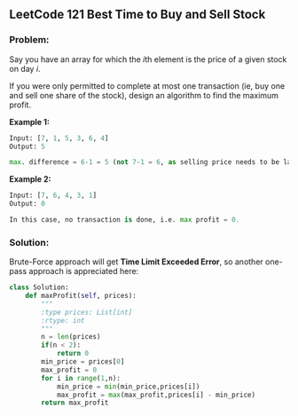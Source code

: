 ## LeetCode 121 Best Time to Buy and Sell Stock

### Problem:

Say you have an array for which the *i*th element is the price of a given stock on day *i*.

If you were only permitted to complete at most one transaction (ie, buy one and sell one share of the stock), design an algorithm to find the maximum profit.

**Example 1:**

```python
Input: [7, 1, 5, 3, 6, 4]
Output: 5

max. difference = 6-1 = 5 (not 7-1 = 6, as selling price needs to be larger than buying price)
```

**Example 2:**

```python
Input: [7, 6, 4, 3, 1]
Output: 0

In this case, no transaction is done, i.e. max profit = 0.
```



### Solution:

Brute-Force approach will get **Time Limit Exceeded Error**, so another one-pass approach is appreciated here:

```python
class Solution:
    def maxProfit(self, prices):
        """
        :type prices: List[int]
        :rtype: int
        """
        n = len(prices)
        if(n < 2):
            return 0
        min_price = prices[0]
        max_profit = 0
        for i in range(1,n):
            min_price = min(min_price,prices[i])
            max_profit = max(max_profit,prices[i] - min_price)
        return max_profit
```



